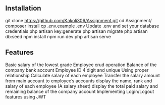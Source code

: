 ## Installation

git clone https://github.com/Kakoli306/Assignment.git
cd Assignment/
composer install
cp .env.example .env
Update .env and set your database credentials
php artisan key:generate
php artisan migrate
php artisan db:seed
npm install
npm run dev
php artisan serve


## Features

Basic salary of the lowest grade
Employee crud operation
Balance of the company bank account
Employee ID 4 digit and unique
Using proper relationship
Calculate salary of each employee 
Transfer the salary amount from main account to employee’s accounts
display the name, rank and salary of each employee (A salary sheet)
display the total paid salary and remaining balance of the company account
Implementing Login/Logout features using JWT
